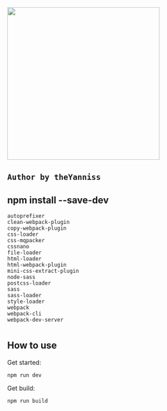 <img src="https://webpack.js.org/e0b5805d423a4ec9473ee315250968b2.svg" width="350">

## `Author by theYanniss`

npm install --save-dev 
-
    autoprefixer
    clean-webpack-plugin
    copy-webpack-plugin
    css-loader
    css-mqpacker
    cssnano
    file-loader
    html-loader
    html-webpack-plugin
    mini-css-extract-plugin
    node-sass
    postcss-loader
    sass
    sass-loader
    style-loader
    webpack
    webpack-cli
    webpack-dev-server
#

How to use
-
Get started:

    npm run dev

Get build:
 
    npm run build
